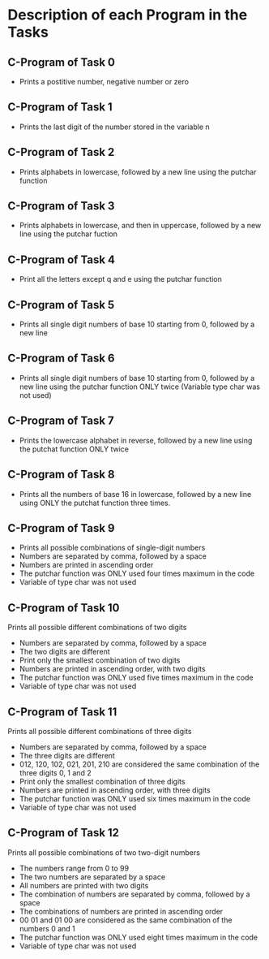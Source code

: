 # Description of each Program in the Tasks

## C-Program of Task 0

- Prints a postitive number, negative number or zero

## C-Program of Task 1

-  Prints the last digit of the number stored in the variable n

## C-Program of Task 2

- Prints alphabets in lowercase, followed by a new line using the putchar function

## C-Program of Task 3

- Prints alphabets in lowercase, and then in uppercase, followed by a new line using the putchar fuction

## C-Program of Task 4

- Print all the letters except q and e using the putchar function

## C-Program of Task 5

- Prints all single digit numbers of base 10 starting from 0, followed by a new line

## C-Program of Task 6

-  Prints all single digit numbers of base 10 starting from 0, followed by a new line using the putchar function ONLY twice (Variable type char was not used)

## C-Program of Task 7

- Prints the lowercase alphabet in reverse, followed by a new line using the putchat function ONLY twice

## C-Program of Task 8

- Prints all the numbers of base 16 in lowercase, followed by a new line using ONLY the putchat function three times. 

## C-Program of Task 9

- Prints all possible combinations of single-digit numbers
- Numbers are separated by comma, followed by a space
- Numbers are printed in ascending order
- The putchar function was ONLY used four times maximum in the code
- Variable of type char was not used

## C-Program of Task 10

Prints all possible different combinations of two digits
- Numbers are separated by comma, followed by a space
- The two digits are different
- Print only the smallest combination of two digits
- Numbers are printed in ascending order, with two digits
- The putchar function was ONLY used five times maximum in the code	
- Variable of type char was not used

## C-Program of Task 11

Prints all possible different combinations of three digits
- Numbers are separated by comma, followed by a space
- The three digits are different
- 012, 120, 102, 021, 201, 210 are considered the same combination of the three digits 0, 1 and 2
- Print only the smallest combination of three digits
- Numbers are printed in ascending order, with three digits
- The putchar function was ONLY used six times maximum in the code
- Variable of type char was not used

## C-Program of Task 12

Prints all possible combinations of two two-digit numbers
- The numbers range from 0 to 99
- The two numbers are separated by a space
- All numbers are printed with two digits
- The combination of numbers are separated by comma, followed by a space
- The combinations of numbers are printed in ascending order
- 00 01 and 01 00 are considered as the same combination of the numbers 0 and 1
- The putchar function was ONLY used eight times maximum in the code
- Variable of type char was not used




